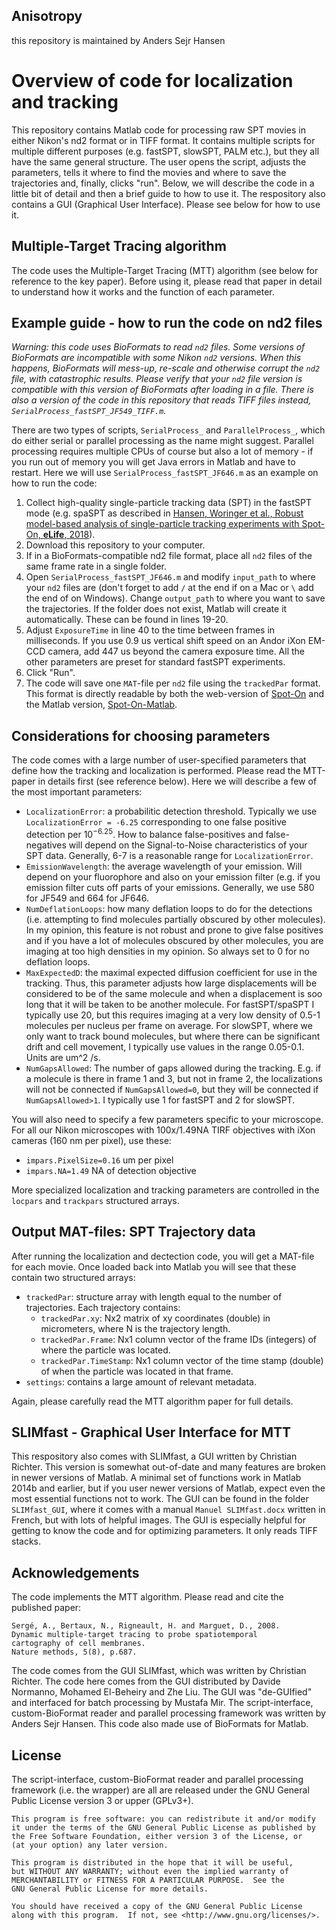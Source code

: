 Anisotropy
--------------------------
this repository is maintained by Anders Sejr Hansen

# Overview of code for localization and tracking
This repository contains Matlab code for processing raw SPT movies in
either Nikon's nd2 format or in TIFF format. It contains multiple
scripts for multiple different purposes (e.g. fastSPT, slowSPT, PALM
etc.), but they all have the same general structure. The user opens
the script, adjusts the parameters, tells it where to find the movies
and where to save the trajectories and, finally, clicks "run". Below,
we will describe the code in a little bit of detail and then a brief
guide to how to use it.
The respository also contains a GUI (Graphical User Interface). Please
see below for how to use it. 

## Multiple-Target Tracing algorithm
The code uses the Multiple-Target Tracing (MTT) algorithm (see below
for reference to the key paper). Before using it, please read that
paper in detail to understand how it works and the function of each
parameter.

## Example guide - how to run the code on nd2 files
*Warning: this code uses BioFormats to read `nd2` files. Some versions
of BioFormats are incompatible with some Nikon `nd2` versions. When
this happens, BioFormats will mess-up, re-scale and otherwise corrupt
the `nd2` file, with catastrophic results. Please verify that your
`nd2` file version is compatible with this version of BioFormats after
loading in a file. There is also a version of the code in this
repository that reads TIFF files instead,
`SerialProcess_fastSPT_JF549_TIFF.m`.*

There are two types of scripts, `SerialProcess_` and
`ParallelProcess_`, which do either serial or parallel processing as
the name might suggest. Parallel processing requires multiple CPUs of
course but also a lot of memory - if you run out of memory you will
get Java errors in Matlab and have to restart. Here we will use
`SerialProcess_fastSPT_JF646.m` as an example on how to run the code:

1. Collect high-quality single-particle tracking data (SPT) in the
   fastSPT mode (e.g. spaSPT as described in [Hansen, Woringer et al.,
   Robust model-based analysis of single-particle tracking experiments
   with Spot-On, **eLife**, 2018](https://elifesciences.org/articles/33125)).
2. Download this repository to your computer. 
3. If in a BioFormats-compatible nd2 file format, place all `nd2`
files of the same frame rate in a single folder.
4. Open `SerialProcess_fastSPT_JF646.m` and modify `input_path` to
   where your `nd2` files are (don't forget to add `/` at the end if
   on a Mac or `\` add the end of on Windows). Change `output_path` to
   where you want to save the trajectories. If the folder does not
   exist, Matlab will create it automatically. These can be found in
   lines 19-20.
5. Adjust `ExposureTime` in line 40 to the time between frames in
   milliseconds. If you use 0.9 us vertical shift speed on an Andor
   iXon EM-CCD camera, add 447 us beyond the camera exposure time. All
   the other parameters are preset for standard fastSPT experiments. 
6. Click "Run".
7. The code will save one `MAT`-file per `nd2` file using the
`trackedPar` format. This format is directly readable by both the
web-version of [Spot-On](https://spoton.berkeley.edu) and the Matlab
version,  [Spot-On-Matlab](https://gitlab.com/tjian-darzacq-lab/spot-on-matlab). 

## Considerations for choosing parameters 
The code comes with a large number of user-specified parameters that
define how the tracking and localization is performed. Please read the
MTT-paper in details first (see reference below). Here we will
describe a few of the most important parameters:

* `LocalizationError`: a probabilitic detection threshold. Typically
  we use `LocalizationError = -6.25` corresponding to one false
  positive detection per $`10^{-6.25}`$. How to balance
  false-positives and false-negatives will depend on the
  Signal-to-Noise characteristics of your SPT data. Generally, 6-7 is
  a reasonable range for `LocalizationError`.
* `EmissionWavelength`: the average wavelength of your emission. Will depend
  on your fluorophore and also on your emission filter (e.g. if you
  emission filter cuts off parts of your emissions. Generally, we use
  580 for JF549 and 664 for JF646.
* `NumDeflationLoops`: how many deflation loops to do for the
  detections (i.e. attempting to find molecules partially obscured by
  other molecules). In my opinion, this feature is not robust and
  prone to give false positives and if you have a lot of molecules
  obscured by other molecules, you are imaging at too high densities
  in my opinion. So always set to 0 for no deflation loops.
* `MaxExpectedD`: the maximal expected diffusion coefficient for use
  in the tracking. Thus, this parameter adjusts how large displacements will
  be considered to be of the same molecule and when a displacement is
  soo long that it will be taken to be another molecule. For
  fastSPT/spaSPT I typically use 20, but this requires imaging at a
  very low density of 0.5-1 molecules per nucleus per frame on
  average. For slowSPT, where we only want to track bound molecules,
  but where there can be significant drift and cell movement, I
  typically use values in the range 0.05-0.1. Units are um^2 /s.
* `NumGapsAllowed`: The number of gaps allowed during the
  tracking. E.g. if a molecule is there in frame 1 and 3, but not in
  frame 2, the localizations will not be connected if
  `NumGapsAllowed=0`, but they will be connected if
  `NumGapsAllowed>1`. I typically use 1 for fastSPT and 2 for
  slowSPT. 

You will also need to specify a few parameters specific to your
microscope. For all our Nikon microscopes with 100x/1.49NA TIRF
objectives with iXon cameras (160 nm per pixel), use these:
* `impars.PixelSize=0.16`  um per pixel
* `impars.NA=1.49` NA of detection objective

More specialized localization and tracking parameters are controlled
in the `locpars` and `trackpars` structured arrays.

## Output MAT-files: SPT Trajectory data
After running the localization and dectection code, you will get a
MAT-file for each movie. Once loaded back into Matlab you will see
that these contain two structured arrays:
* `trackedPar`: structure array with length equal to the number of
trajectories. Each trajectory contains:
	* `trackedPar.xy`: Nx2 matrix of xy coordinates (double) in micrometers,
    where N is the trajectory length.
	* `trackedPar.Frame`: Nx1 column vector of the frame IDs (integers)
    of where the particle was located.
	* `trackedPar.TimeStamp`: Nx1 column vector of the time stamp (double)
    of when the particle was located in that frame.
* `settings`: contains a large amount of relevant metadata. 

Again, please carefully read the MTT algorithm paper for full
details.

## SLIMfast - Graphical User Interface for MTT
This respository also comes with SLIMfast, a GUI written by Christian
Richter. This version is somewhat out-of-date and many features are
broken in newer versions of Matlab. A minimal set of functions work in
Matlab 2014b and earlier, but if you user newer versions of Matlab,
expect even the most essential functions not to work. The GUI can be
found in the folder `SLIMfast_GUI`, where it comes with a manual
`Manuel SLIMfast.docx` written in French, but with lots of helpful
images. The GUI is especially helpful for getting to know the code and
for optimizing parameters. It only reads TIFF stacks. 

## Acknowledgements
The code implements the MTT algorithm. Please read and cite the
published paper:

	Sergé, A., Bertaux, N., Rigneault, H. and Marguet, D., 2008.
	Dynamic multiple-target tracing to probe spatiotemporal
	cartography of cell membranes.
	Nature methods, 5(8), p.687.

The code comes from the GUI SLIMfast, which was written by Christian
Richter. The code here comes from the GUI distributed by Davide
Normanno, Mohamed El-Beheiry and Zhe Liu. The GUI was "de-GUIfied" and
interfaced for batch processing by Mustafa Mir. The script-interface,
custom-BioFormat reader and parallel processing framework was written
by Anders Sejr Hansen. This code also made use of BioFormats for
Matlab. 

## License
The script-interface, custom-BioFormat reader and parallel processing
framework (i.e. the wrapper) are all are released under the GNU General Public License version 3 or upper (GPLv3+).

    This program is free software: you can redistribute it and/or modify
    it under the terms of the GNU General Public License as published by
    the Free Software Foundation, either version 3 of the License, or
    (at your option) any later version.

    This program is distributed in the hope that it will be useful,
    but WITHOUT ANY WARRANTY; without even the implied warranty of
    MERCHANTABILITY or FITNESS FOR A PARTICULAR PURPOSE.  See the
    GNU General Public License for more details.

    You should have received a copy of the GNU General Public License
    along with this program.  If not, see <http://www.gnu.org/licenses/>.

